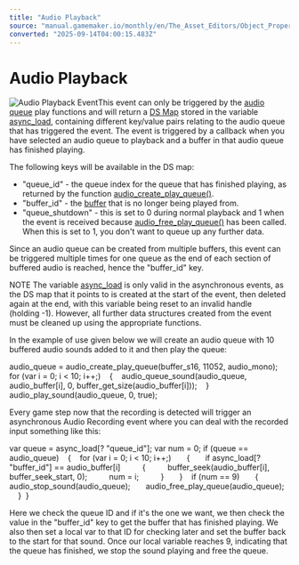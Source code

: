 ```yaml
---
title: "Audio Playback"
source: "manual.gamemaker.io/monthly/en/The_Asset_Editors/Object_Properties/Async_Events/Audio_Playback.htm"
converted: "2025-09-14T04:00:15.483Z"
---
```


# Audio Playback

![Audio Playback Event](../../../assets/Images/Asset_Editors/Async_AudioPlayback.png)This event can only be triggered by the [audio queue](../../../GameMaker_Language/GML_Reference/Asset_Management/Audio/Audio_Buffers/Audio_Buffers.md) play functions and will return a [DS Map](../../../GameMaker_Language/GML_Reference/Data_Structures/DS_Maps/DS_Maps.md) stored in the variable [async\_load](../../../GameMaker_Language/GML_Overview/Variables/Builtin_Global_Variables/async_load.md), containing different key/value pairs relating to the audio queue that has triggered the event. The event is triggered by a callback when you have selected an audio queue to playback and a buffer in that audio queue has finished playing.

The following keys will be available in the DS map:

-   "queue\_id" - the queue index for the queue that has finished playing, as returned by the function [audio\_create\_play\_queue()](../../../GameMaker_Language/GML_Reference/Asset_Management/Audio/Audio_Buffers/audio_create_play_queue.md).
-   "buffer\_id" - the [buffer](../../../GameMaker_Language/GML_Reference/Buffers/Buffers.md) that is no longer being played from.
-   "queue\_shutdown" - this is set to 0 during normal playback and 1 when the event is received because [audio\_free\_play\_queue()](../../../GameMaker_Language/GML_Reference/Asset_Management/Audio/Audio_Buffers/audio_free_play_queue.md) has been called. When this is set to 1, you don't want to queue up any further data.

Since an audio queue can be created from multiple buffers, this event can be triggered multiple times for one queue as the end of each section of buffered audio is reached, hence the "buffer\_id" key.

NOTE The variable [async\_load](../../../GameMaker_Language/GML_Overview/Variables/Builtin_Global_Variables/async_load.md) is only valid in the asynchronous events, as the DS map that it points to is created at the start of the event, then deleted again at the end, with this variable being reset to an invalid handle (holding \-1). However, all further data structures created from the event must be cleaned up using the appropriate functions.

In the example of use given below we will create an audio queue with 10 buffered audio sounds added to it and then play the queue:

audio\_queue = audio\_create\_play\_queue(buffer\_s16, 11052, audio\_mono);
for (var i = 0; i < 10; i++;)
   {
   audio\_queue\_sound(audio\_queue, audio\_buffer\[i\], 0, buffer\_get\_size(audio\_buffer\[i\]));
   }
audio\_play\_sound(audio\_queue, 0, true);

Every game step now that the recording is detected will trigger an asynchronous Audio Recording event where you can deal with the recorded input something like this:

var queue = async\_load\[? "queue\_id"\];
var num = 0;
if (queue == audio\_queue)
   {
   for (var i = 0; i < 10; i++;)
      {
      if async\_load\[? "buffer\_id"\] == audio\_buffer\[i\]
         {
         buffer\_seek(audio\_buffer\[i\], buffer\_seek\_start, 0);
         num = i;
         }
      }
   if (num == 9)
      {
      audio\_stop\_sound(audio\_queue);
      audio\_free\_play\_queue(audio\_queue);
      }
 }

Here we check the queue ID and if it's the one we want, we then check the value in the "buffer\_id" key to get the buffer that has finished playing. We also then set a local var to that ID for checking later and set the buffer back to the start for that sound. Once our local variable reaches 9, indicating that the queue has finished, we stop the sound playing and free the queue.